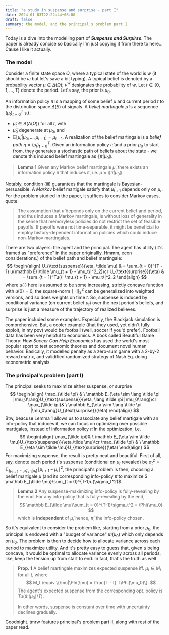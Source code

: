 ```yaml
---
title: "a study in suspense and surprise - part I"
date: 2024-01-03T22:22:44+08:00
draft: false
summary: the model, and the principal's problem part I
---
```


Today is a dive into the modelling part of ***Suspense and Surpirse***. The paper is already concise so basically I'm just copying it from there to here... Cause I like it actually.

### The model

Consider a finite state space $\Omega$, where a typical state of the world is $w$ (it should be $\omega$ but let's save a bit typing). A typical belief is denoted by a probability vector $\mu \in \Delta(\Omega)$; $\mu^w$ designates the probability of $w$. Let $t \in \{0, 1, ..., T\}$ denote the period. Let's say, the prior is $\mu_0$.

An information policy $\tilde \pi$ is a mapping of some belief $\mu$ and current period $t$ to the distribution space $\Delta(S)$ of signals. A *belief martingale* $\tilde \mu$ is a sequence $(\mu_t)_{t = 0}^T$ s.t.

- $\tilde \mu_t \in \Delta(\Delta(\Omega))$ for all $t$, with 
- $\tilde \mu_0$ degenerate at $\mu_0$, and
- $\mathbb E[\tilde \mu_t | \mu_0, ..., \mu_{t - 1}] = \mu_{t - 1}$. A realization of the belief martingale is a *belief path* $\eta = (\mu_t)_{t = 0}^T$. Given an information policy $\tilde \pi$ and a prior $\mu_0$ to start from, they generates a stochastic path of beliefs about the state - we denote this induced belief martingale as $\lang \tilde \pi | \mu_0\rang$.

> **Lemma 1** Given any Markov belief martingale $\tilde \mu$, there exists an information policy $\tilde \pi$ that induces it, i.e. $\tilde \mu = \lang \tilde \pi | \mu_0\rang$. 

Notably, condition (iii) guarantees that the martingale is Bayesian-persuasible. A *Markov* belief martigale satisfy that $\tilde \mu_{t + 1}$ depends only on $\mu_t$. For the problem studied in the paper, it suffices to consider Markov cases, quote

> The assumption that $\tilde \pi$ depends only on the current belief and period, and thus induces a Markov martingale, is without loss of generality in the sense that memoryless policies do not restrict the set of feasible payoffs. If payoffs were not time-separable, it might be beneficial to employ history-dependent information policies which could induce non-Markov martingales.

There are two players: the agent and the principal. The agent has utility (it's framed as "preference" in the paper originallly. Hmmm, econ considerations.) of the belief path and belief martingale:
$$
\begin{align}
U_{\text{suspense}}(\eta, \tilde \mu) & = \sum_{t = 0}^{T - 1} u(\mathbb E\|\tilde \mu_{t + 1} - \mu_t\|^2_2)\cr
U_{\text{surprise}}(\eta) & = \sum_{t = 1}^Tu(\| \mu_{t + 1} - \mu_t\|^2_2
\end{align}
$$
where $u(\cdot)$ here is assumed to be some increasing, strictly concave function with $u(0) = 0$, the square-norm $\|\cdot\|_2^2$ can be generalized into weighted versions, and so does weights on time $t$. So, suspense is induced by conditional variance (on current belief $\mu_t$) over the next period's beliefs, and surprise is just a measure of the trajectory of realized believes.

The paper included some examples. Especially, the Blackjack simulation is comprehensive. But, a cooler example (that they used, yet didn't fully exploit, in my pov) would be football (well, soccer if you'd prefer). Football data has been very helpful to economics. A book called Beautiful Game Theory: *How Soccer Can Help Economics* has used the world's most popular sport to test economic theories and document novel human behavior. Basically, it modelled penalty as a zero-sum game with a 2-by-2 reward matrix, and validified randomized strategy of Nash Eq. doing econometric analysis.

### The principal's problem (part I)

The principal seeks to maximize either suspense, or surprise
$$
\begin{align}
\max_{\tilde \pi} & \ \mathbb E_{\eta \sim \lang \tilde \pi |\mu_0\rang}U_{\text{suspense}}(\eta, \lang \tilde \pi |\mu_0\rang)\cr
\max_{\tilde \pi}& \  \mathbb E_{\eta \sim \lang \tilde \pi |\mu_0\rang}U_{\text{surprise}}(\eta)
\end{align}
$$
Btw, beacuse Lemma 1 allows us to associate any belief martigale with an info-policy that induces it, we can focus on optimizing over possible martigales, instead of information policy $\tilde \pi$ in the optimization, i.e.
$$
\begin{align}
\max_{\tilde \pi}& \  \mathbb E_{\eta \sim \tilde \mu}U_{\text{suspense}}(\eta,\tilde \mu)\cr
\max_{\tilde \pi} & \ \mathbb E_{\eta \sim \tilde \mu}U_{\text{surprise}}(\eta)
\end{align}
$$
For maximizing suspense, the result is pretty neat and beautiful. First of all, say, denote each period $t$'s suspense (conditional on $\mu_t$ revealed) be $\sigma_t^2 = \mathbb E_{\{\mu_{t + 1} \sim \tilde \mu_{t + 1} |\mu_t\}} \|\mu_{t+1} - \mu_t\|^2$, the principal's problem is then, choosing a belief martigale $\tilde \mu$ (and its corresponding info-policy $\tilde \pi$ to maximize $ \mathbb E_{\tilde \mu}\sum_{t = 0}^{T-1}u(\sigma_t^2)$.

> **Lemma 2** Any suspense-maximizing info-policy is fully-revealing by the end. For any info-policy that is fully-revealing by the end,
> $$
>  \mathbb E_{\tilde \mu}\sum_{t = 0}^{T-1}\sigma_t^2 = \Phi(\mu_0)
> $$
> which is **independent** of $\tilde \mu$, hence, $\tilde \pi$, the info-policy chosen.

So it's equivalent to consider the problem like, starting from a prior $\mu_0$, the principal is endowed with a "budget of variance" $\Phi(\mu_0)$ which only depends on $\mu_0$. The problem is then to decide how to allocate variance across each period to maximize utility. And it's pretty easy to guess that, given $u$ being concave, it would be optimal to allocate variance evenly across all periods, like, keep the tension up from start to end. In fact, that's the truth as well

> **Prop. 1** A belief martingale maximizes expected suspense iff. $\mu_t \in M_t$ for all $t$, where
> $$
> M_t \equiv \{\mu|\Phi(\mu) = \frac{T - t} T\Phi(\mu_0)\}.
> $$
> The agent's expected suspense from the corresponding opt. policy is $Tu(\Phi(\mu_0)/T)$.
>
> In other words, suspense is constant over time with uncertainty declines gradually. 

Goodnight. tmrw features principal's problem part II, along with rest of the paper read.

